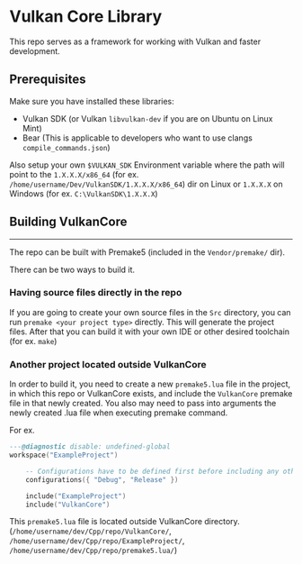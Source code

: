 # Vulkan Core Library

This repo serves as a framework for working with Vulkan and faster development.

## Prerequisites

Make sure you have installed these libraries:
- Vulkan SDK (or Vulkan `libvulkan-dev` if you are on Ubuntu on Linux Mint)
- Bear (This is applicable to developers who want to use clangs `compile_commands.json`)

Also setup your own `$VULKAN_SDK` Environment variable where the path will point to the `1.X.X.X/x86_64` (for ex. `/home/username/Dev/VulkanSDK/1.X.X.X/x86_64`) dir on Linux or
`1.X.X.X` on Windows (for ex. `C:\VulkanSDK\1.X.X.X`)

## Building VulkanCore
---

The repo can be built with Premake5 (included in the `Vendor/premake/` dir).

There can be two ways to build it.

### Having source files directly in the repo

If you are going to create your own source files in the `Src` directory, you can run `premake <your project type>` directly. This will generate the project files.
After that you can build it with your own IDE or other desired toolchain (for ex. `make`)

### Another project located outside VulkanCore

In order to build it, you need to create a new `premake5.lua` file in the project, in which this repo or VulkanCore exists, and include the `VulkanCore`
premake file in that newly created. You also may need to pass into arguments the newly created .lua file when executing premake command.

For ex.

```lua
---@diagnostic disable: undefined-global
workspace("ExampleProject")

    -- Configurations have to be defined first before including any other premake.lua files
    configurations({ "Debug", "Release" })

    include("ExampleProject")
    include("VulkanCore")

```

This `premake5.lua` file is located outside VulkanCore directory. (`/home/username/dev/Cpp/repo/VulkanCore/`, `/home/username/dev/Cpp/repo/ExampleProject/`, `/home/username/dev/Cpp/repo/premake5.lua/`)


